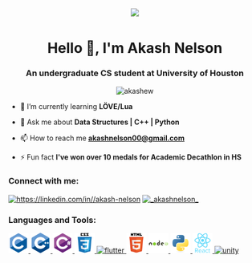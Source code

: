 <h1 align="center"> <img src = "https://media.giphy.com/media/qgQUggAC3Pfv687qPC/giphy.gif" width = "300" /></h1>
<h1 align="center">Hello 👋, I'm Akash Nelson</h1>
<h3 align="center">An undergraduate CS student at University of Houston</h3>



<p align="center"> <img src="https://komarev.com/ghpvc/?username=akashew&label=Profile%20views&color=0e75b6&style=flat" alt="akashew" /> </p>

- 🌱 I’m currently learning **LÖVE/Lua**

- 💬 Ask me about **Data Structures | C++ | Python**

- 📫 How to reach me **akashnelson00@gmail.com**

- ⚡ Fun fact **I've won over 10 medals for Academic Decathlon in HS**

<h3 align="left">Connect with me:</h3>
<p align="left">
<a href="https://linkedin.com/in/https://linkedin.com/in//akash-nelson" target="blank"><img align="center" src="https://raw.githubusercontent.com/rahuldkjain/github-profile-readme-generator/master/src/images/icons/Social/linked-in-alt.svg" alt="https://linkedin.com/in//akash-nelson" height="30" width="40" /></a>
<a href="https://instagram.com/_akashnelson_" target="blank"><img align="center" src="https://raw.githubusercontent.com/rahuldkjain/github-profile-readme-generator/master/src/images/icons/Social/instagram.svg" alt="_akashnelson_" height="30" width="40" /></a>
</p>

<h3 align="left">Languages and Tools:</h3>
<p align="left"> <a href="https://www.cprogramming.com/" target="_blank" rel="noreferrer"> <img src="https://raw.githubusercontent.com/devicons/devicon/master/icons/c/c-original.svg" alt="c" width="40" height="40"/> </a> <a href="https://www.w3schools.com/cpp/" target="_blank" rel="noreferrer"> <img src="https://raw.githubusercontent.com/devicons/devicon/master/icons/cplusplus/cplusplus-original.svg" alt="cplusplus" width="40" height="40"/> </a> <a href="https://www.w3schools.com/cs/" target="_blank" rel="noreferrer"> <img src="https://raw.githubusercontent.com/devicons/devicon/master/icons/csharp/csharp-original.svg" alt="csharp" width="40" height="40"/> </a> <a href="https://www.w3schools.com/css/" target="_blank" rel="noreferrer"> <img src="https://raw.githubusercontent.com/devicons/devicon/master/icons/css3/css3-original-wordmark.svg" alt="css3" width="40" height="40"/> </a> <a href="https://flutter.dev" target="_blank" rel="noreferrer"> <img src="https://www.vectorlogo.zone/logos/flutterio/flutterio-icon.svg" alt="flutter" width="40" height="40"/> </a> <a href="https://www.w3.org/html/" target="_blank" rel="noreferrer"> <img src="https://raw.githubusercontent.com/devicons/devicon/master/icons/html5/html5-original-wordmark.svg" alt="html5" width="40" height="40"/> </a> <a href="https://nodejs.org" target="_blank" rel="noreferrer"> <img src="https://raw.githubusercontent.com/devicons/devicon/master/icons/nodejs/nodejs-original-wordmark.svg" alt="nodejs" width="40" height="40"/> </a> <a href="https://www.python.org" target="_blank" rel="noreferrer"> <img src="https://raw.githubusercontent.com/devicons/devicon/master/icons/python/python-original.svg" alt="python" width="40" height="40"/> </a> <a href="https://reactjs.org/" target="_blank" rel="noreferrer"> <img src="https://raw.githubusercontent.com/devicons/devicon/master/icons/react/react-original-wordmark.svg" alt="react" width="40" height="40"/> </a> <a href="https://unity.com/" target="_blank" rel="noreferrer"> <img src="https://www.vectorlogo.zone/logos/unity3d/unity3d-icon.svg" alt="unity" width="40" height="40"/> </a> </p>

<!-- <p><img align="center" src="https://github-readme-stats.vercel.app/api/top-langs?username=akashew&show_icons=true&locale=en&layout=compact" alt="akashew" /></p>

